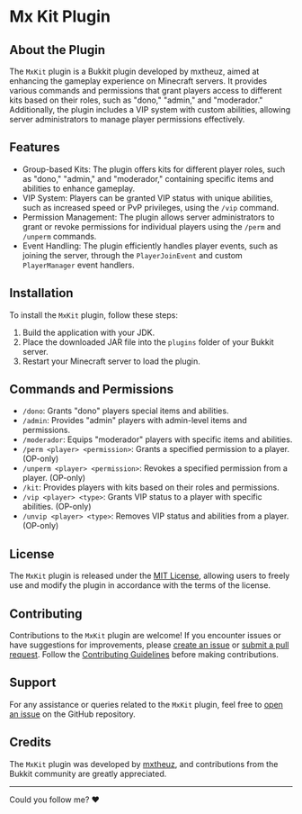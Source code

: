 # Mx Kit Plugin

## About the Plugin

The `MxKit` plugin is a Bukkit plugin developed by mxtheuz, aimed at enhancing the gameplay experience on Minecraft servers. It provides various commands and permissions that grant players access to different kits based on their roles, such as "dono," "admin," and "moderador." Additionally, the plugin includes a VIP system with custom abilities, allowing server administrators to manage player permissions effectively.

## Features

- Group-based Kits: The plugin offers kits for different player roles, such as "dono," "admin," and "moderador," containing specific items and abilities to enhance gameplay.
- VIP System: Players can be granted VIP status with unique abilities, such as increased speed or PvP privileges, using the `/vip` command.
- Permission Management: The plugin allows server administrators to grant or revoke permissions for individual players using the `/perm` and `/unperm` commands.
- Event Handling: The plugin efficiently handles player events, such as joining the server, through the `PlayerJoinEvent` and custom `PlayerManager` event handlers.

## Installation

To install the `MxKit` plugin, follow these steps:

1. Build the application with your JDK.
2. Place the downloaded JAR file into the `plugins` folder of your Bukkit server.
3. Restart your Minecraft server to load the plugin.

## Commands and Permissions

- `/dono`: Grants "dono" players special items and abilities.
- `/admin`: Provides "admin" players with admin-level items and permissions.
- `/moderador`: Equips "moderador" players with specific items and abilities.
- `/perm <player> <permission>`: Grants a specified permission to a player. (OP-only)
- `/unperm <player> <permission>`: Revokes a specified permission from a player. (OP-only)
- `/kit`: Provides players with kits based on their roles and permissions.
- `/vip <player> <type>`: Grants VIP status to a player with specific abilities. (OP-only)
- `/unvip <player> <type>`: Removes VIP status and abilities from a player. (OP-only)

## License

The `MxKit` plugin is released under the [MIT License](https://github.com/mxtheuz/mx-minecraft-kit/blob/master/LICENSE), allowing users to freely use and modify the plugin in accordance with the terms of the license.

## Contributing

Contributions to the `MxKit` plugin are welcome! If you encounter issues or have suggestions for improvements, please [create an issue](https://github.com/mxtheuz/mx-minecraft-kit/issues) or [submit a pull request](https://github.com/mxtheuz/MxKit/pulls). Follow the [Contributing Guidelines](https://github.com/mxtheuz/mx-minecraft-kit/blob/master/CONTRIBUTING.md) before making contributions.

## Support

For any assistance or queries related to the `MxKit` plugin, feel free to [open an issue](https://github.com/mxtheuz/mx-minecraft-kit/issues) on the GitHub repository.

## Credits

The `MxKit` plugin was developed by [mxtheuz](https://github.com/mxtheuz), and contributions from the Bukkit community are greatly appreciated.

<hr>

Could you follow me? ❤
